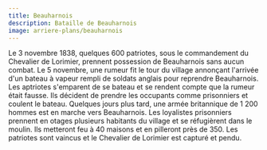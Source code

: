 ```yaml
---
title: Beauharnois
description: Bataille de Beauharnois
image: arriere-plans/beauharnois
---
```


Le 3 novembre 1838, quelques 600 patriotes, sous le commandement du Chevalier de Lorimier, prennent possession de Beauharnois sans aucun combat. Le 5 novembre, une rumeur fit le tour du village annonçant l'arrivée d'un bateau à vapeur rempli de soldats anglais pour reprendre Beauharnois. Les aptriotes s'emparent de se bateau et se rendent compte que la rumeur était fausse. Ils décident de prendre les occupants comme prisonniers et coulent le bateau. Quelques jours plus tard, une armée britannique de 1 200 hommes est en marche vers Beauharnois. Les loyalistes prisonniers prennent en otages plusieurs habitants du village et se réfugièrent dans le moulin. Ils metteront feu à 40 maisons et en pilleront près de 350. Les patriotes sont vaincus et le Chevalier de Lorimier est capturé et pendu.
